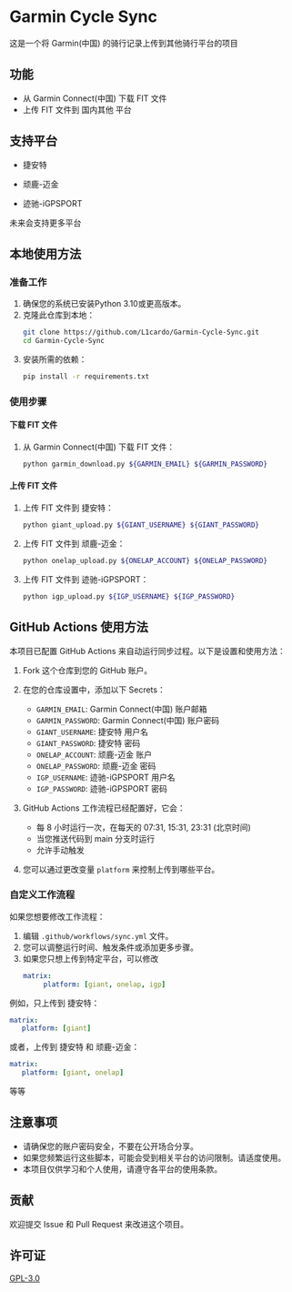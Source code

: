 # Garmin Cycle Sync

这是一个将 Garmin(中国) 的骑行记录上传到其他骑行平台的项目

## 功能

- 从 Garmin Connect(中国) 下载 FIT 文件
- 上传 FIT 文件到 国内其他 平台

## 支持平台

- 捷安特

- 顽鹿-迈金

- 迹驰-iGPSPORT

未来会支持更多平台

## 本地使用方法

### 准备工作

1. 确保您的系统已安装Python 3.10或更高版本。
2. 克隆此仓库到本地：
   ```bash
   git clone https://github.com/L1cardo/Garmin-Cycle-Sync.git
   cd Garmin-Cycle-Sync
   ```
3. 安装所需的依赖：
   ```bash
   pip install -r requirements.txt
   ```

### 使用步骤

#### 下载 FIT 文件

1. 从 Garmin Connect(中国) 下载 FIT 文件：
   ```bash
   python garmin_download.py ${GARMIN_EMAIL} ${GARMIN_PASSWORD}
   ```

#### 上传 FIT 文件

1. 上传 FIT 文件到 捷安特：
   ```bash
   python giant_upload.py ${GIANT_USERNAME} ${GIANT_PASSWORD}
   ```

2. 上传 FIT 文件到 顽鹿-迈金：
   ```bash
   python onelap_upload.py ${ONELAP_ACCOUNT} ${ONELAP_PASSWORD}
   ```

3. 上传 FIT 文件到 迹驰-iGPSPORT：
   ```bash
   python igp_upload.py ${IGP_USERNAME} ${IGP_PASSWORD}
   ```

## GitHub Actions 使用方法

本项目已配置 GitHub Actions 来自动运行同步过程。以下是设置和使用方法：

1. Fork 这个仓库到您的 GitHub 账户。

2. 在您的仓库设置中，添加以下 Secrets：
   - `GARMIN_EMAIL`: Garmin Connect(中国) 账户邮箱
   - `GARMIN_PASSWORD`: Garmin Connect(中国) 账户密码
   - `GIANT_USERNAME`: 捷安特 用户名
   - `GIANT_PASSWORD`: 捷安特 密码
   - `ONELAP_ACCOUNT`: 顽鹿-迈金 账户
   - `ONELAP_PASSWORD`: 顽鹿-迈金 密码
   - `IGP_USERNAME`: 迹驰-iGPSPORT 用户名
   - `IGP_PASSWORD`: 迹驰-iGPSPORT 密码

3. GitHub Actions 工作流程已经配置好，它会：
   - 每 8 小时运行一次，在每天的 07:31, 15:31, 23:31 (北京时间)
   - 当您推送代码到 main 分支时运行
   - 允许手动触发

4. 您可以通过更改变量 `platform` 来控制上传到哪些平台。

### 自定义工作流程

如果您想要修改工作流程：

1. 编辑 `.github/workflows/sync.yml` 文件。
2. 您可以调整运行时间、触发条件或添加更多步骤。
3. 如果您只想上传到特定平台，可以修改
   ```yaml
   matrix:
        platform: [giant, onelap, igp]
   ```

例如，只上传到 捷安特：
```yaml
matrix:
   platform: [giant]
```

或者，上传到 捷安特 和 顽鹿-迈金：
```yaml
matrix:
   platform: [giant, onelap]
```

等等

## 注意事项

- 请确保您的账户密码安全，不要在公开场合分享。
- 如果您频繁运行这些脚本，可能会受到相关平台的访问限制。请适度使用。
- 本项目仅供学习和个人使用，请遵守各平台的使用条款。

## 贡献

欢迎提交 Issue 和 Pull Request 来改进这个项目。

## 许可证

[GPL-3.0](LICENSE)
